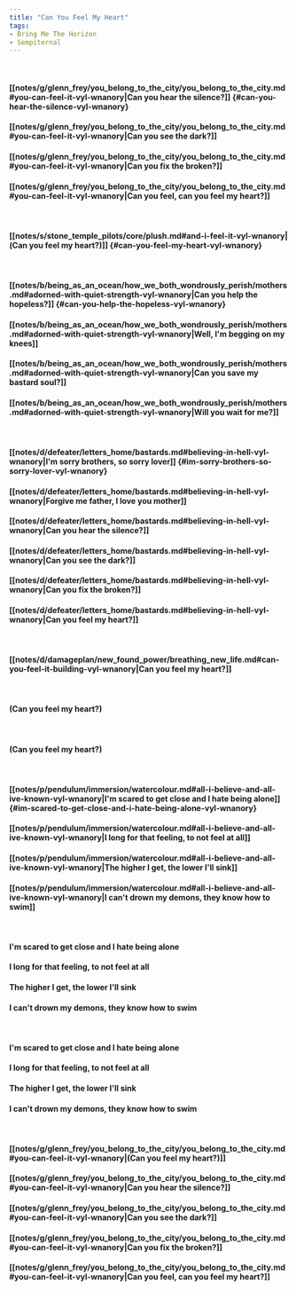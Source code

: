 ```yaml
---
title: "Can You Feel My Heart"
tags:
- Bring Me The Horizon
- Sempiternal
---
```

&nbsp;
#### [[notes/g/glenn_frey/you_belong_to_the_city/you_belong_to_the_city.md#you-can-feel-it-vyl-wnanory|Can you hear the silence?]] {#can-you-hear-the-silence-vyl-wnanory}
#### [[notes/g/glenn_frey/you_belong_to_the_city/you_belong_to_the_city.md#you-can-feel-it-vyl-wnanory|Can you see the dark?]]
#### [[notes/g/glenn_frey/you_belong_to_the_city/you_belong_to_the_city.md#you-can-feel-it-vyl-wnanory|Can you fix the broken?]]
#### [[notes/g/glenn_frey/you_belong_to_the_city/you_belong_to_the_city.md#you-can-feel-it-vyl-wnanory|Can you feel, can you feel my heart?]]
&nbsp;
#### [[notes/s/stone_temple_pilots/core/plush.md#and-i-feel-it-vyl-wnanory|(Can you feel my heart?)]] {#can-you-feel-my-heart-vyl-wnanory}
&nbsp;
#### [[notes/b/being_as_an_ocean/how_we_both_wondrously_perish/mothers.md#adorned-with-quiet-strength-vyl-wnanory|Can you help the hopeless?]] {#can-you-help-the-hopeless-vyl-wnanory}
#### [[notes/b/being_as_an_ocean/how_we_both_wondrously_perish/mothers.md#adorned-with-quiet-strength-vyl-wnanory|Well, I'm begging on my knees]]
#### [[notes/b/being_as_an_ocean/how_we_both_wondrously_perish/mothers.md#adorned-with-quiet-strength-vyl-wnanory|Can you save my bastard soul?]]
#### [[notes/b/being_as_an_ocean/how_we_both_wondrously_perish/mothers.md#adorned-with-quiet-strength-vyl-wnanory|Will you wait for me?]]
&nbsp;
#### [[notes/d/defeater/letters_home/bastards.md#believing-in-hell-vyl-wnanory|I'm sorry brothers, so sorry lover]] {#im-sorry-brothers-so-sorry-lover-vyl-wnanory}
#### [[notes/d/defeater/letters_home/bastards.md#believing-in-hell-vyl-wnanory|Forgive me father, I love you mother]]
#### [[notes/d/defeater/letters_home/bastards.md#believing-in-hell-vyl-wnanory|Can you hear the silence?]]
#### [[notes/d/defeater/letters_home/bastards.md#believing-in-hell-vyl-wnanory|Can you see the dark?]]
#### [[notes/d/defeater/letters_home/bastards.md#believing-in-hell-vyl-wnanory|Can you fix the broken?]]
#### [[notes/d/defeater/letters_home/bastards.md#believing-in-hell-vyl-wnanory|Can you feel my heart?]]
&nbsp;
#### [[notes/d/damageplan/new_found_power/breathing_new_life.md#can-you-feel-it-building-vyl-wnanory|Can you feel my heart?]]
&nbsp;
#### (Can you feel my heart?)
&nbsp;
#### (Can you feel my heart?)
&nbsp;
#### [[notes/p/pendulum/immersion/watercolour.md#all-i-believe-and-all-ive-known-vyl-wnanory|I'm scared to get close and I hate being alone]] {#im-scared-to-get-close-and-i-hate-being-alone-vyl-wnanory}
#### [[notes/p/pendulum/immersion/watercolour.md#all-i-believe-and-all-ive-known-vyl-wnanory|I long for that feeling, to not feel at all]]
#### [[notes/p/pendulum/immersion/watercolour.md#all-i-believe-and-all-ive-known-vyl-wnanory|The higher I get, the lower I'll sink]]
#### [[notes/p/pendulum/immersion/watercolour.md#all-i-believe-and-all-ive-known-vyl-wnanory|I can't drown my demons, they know how to swim]]
&nbsp;
#### I'm scared to get close and I hate being alone
#### I long for that feeling, to not feel at all
#### The higher I get, the lower I'll sink
#### I can't drown my demons, they know how to swim
&nbsp;
#### I'm scared to get close and I hate being alone
#### I long for that feeling, to not feel at all
#### The higher I get, the lower I'll sink
#### I can't drown my demons, they know how to swim
&nbsp;
#### [[notes/g/glenn_frey/you_belong_to_the_city/you_belong_to_the_city.md#you-can-feel-it-vyl-wnanory|(Can you feel my heart?)]]
#### [[notes/g/glenn_frey/you_belong_to_the_city/you_belong_to_the_city.md#you-can-feel-it-vyl-wnanory|Can you hear the silence?]]
#### [[notes/g/glenn_frey/you_belong_to_the_city/you_belong_to_the_city.md#you-can-feel-it-vyl-wnanory|Can you see the dark?]]
#### [[notes/g/glenn_frey/you_belong_to_the_city/you_belong_to_the_city.md#you-can-feel-it-vyl-wnanory|Can you fix the broken?]]
#### [[notes/g/glenn_frey/you_belong_to_the_city/you_belong_to_the_city.md#you-can-feel-it-vyl-wnanory|Can you feel, can you feel my heart?]]

